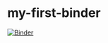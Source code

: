 # my-first-binder
[![Binder](https://mybinder.org/badge_logo.svg)](https://mybinder.org/v2/gh/YLbaby/my-first-binder/HEAD)